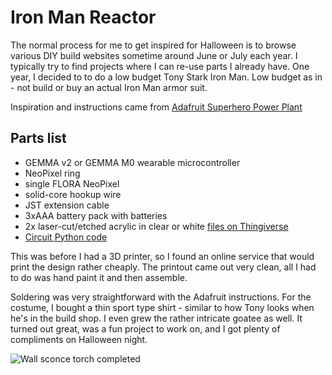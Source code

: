 # Iron Man Reactor

The normal process for me to get inspired for Halloween is to browse various DIY build websites sometime around June or July each year. I typically try to find projects where I can re-use parts I already have. One year, I decided to to do a low budget Tony Stark Iron Man. Low budget as in - not build or buy an actual Iron Man armor suit.

Inspiration and instructions came from [Adafruit Superhero Power Plant](https://learn.adafruit.com/superhero-power-plant?embeds=allow)

## Parts list
- GEMMA v2 or GEMMA M0 wearable microcontroller
- NeoPixel ring
- single FLORA NeoPixel
- solid-core hookup wire
- JST extension cable
- 3xAAA battery pack with batteries
- 2x laser-cut/etched acrylic in clear or white [files on Thingiverse](https://www.thingiverse.com/thing:157296)
- [Circuit Python code](https://github.com/demonbrew/ironman/blob/main/reactor.py)

This was before I had a 3D printer, so I found an online service that would print the design rather cheaply. The printout came out very clean, all I had to do was hand paint it and then assemble.

Soldering was very straightforward with the Adafruit instructions. For the costume, I bought a thin sport type shirt - similar to how Tony looks when he's in the build shop. I even grew the rather intricate goatee as well. It turned out great, was a fun project to work on, and I got plenty of compliments on Halloween night.

![Wall sconce torch completed](/blob/main/assets/tony.JPG)